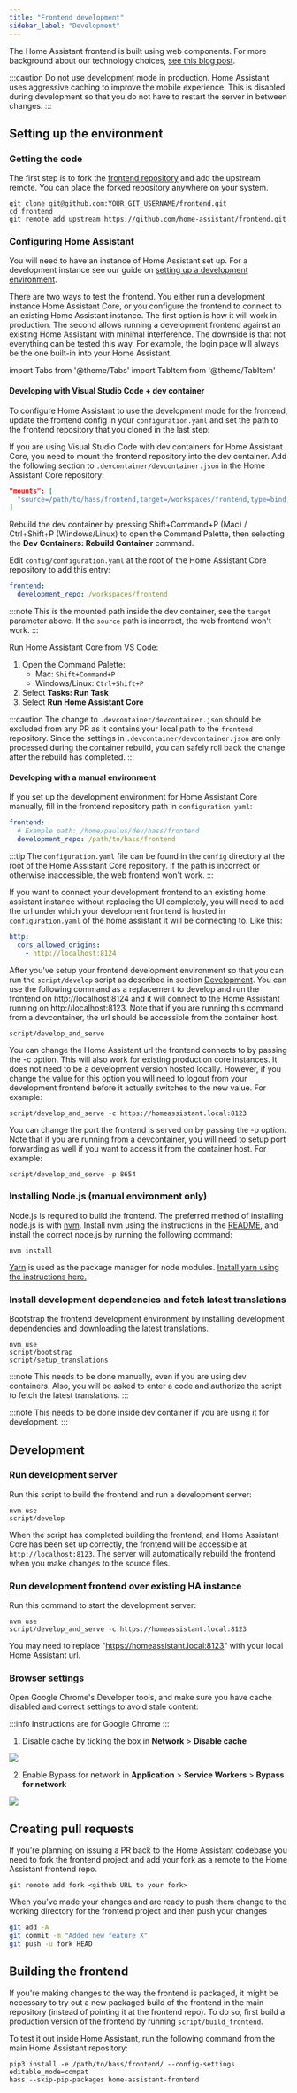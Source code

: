 ```yaml
---
title: "Frontend development"
sidebar_label: "Development"
---
```


The Home Assistant frontend is built using web components. For more background about our technology choices, [see this blog post](https://developers.home-assistant.io/blog/2019/05/22/internet-of-things-and-the-modern-web.html).

:::caution
Do not use development mode in production. Home Assistant uses aggressive caching to improve the mobile experience. This is disabled during development so that you do not have to restart the server in between changes.
:::

## Setting up the environment

### Getting the code

The first step is to fork the [frontend repository][hass-frontend] and add the upstream remote. You can place the forked repository anywhere on your system.

```shell
git clone git@github.com:YOUR_GIT_USERNAME/frontend.git
cd frontend
git remote add upstream https://github.com/home-assistant/frontend.git
```

### Configuring Home Assistant

You will need to have an instance of Home Assistant set up. For a development instance see our guide on [setting up a development environment](/development_environment.mdx).

There are two ways to test the frontend. You either run a development instance Home Assistant Core, or you configure the frontend to connect to an existing Home Assistant instance. The first option is how it will work in production. The second allows running a development frontend against an existing Home Assistant with minimal interference. The downside is that not everything can be tested this way. For example, the login page will always be the one built-in into your Home Assistant.

import Tabs from '@theme/Tabs'
import TabItem from '@theme/TabItem'

<Tabs>

<TabItem value="With a dev instance of HA Core">

#### Developing with Visual Studio Code + dev container

To configure Home Assistant to use the development mode for the frontend, update the frontend config in your `configuration.yaml` and set the path to the frontend repository that you cloned in the last step:

If you are using Visual Studio Code with dev containers for Home Assistant Core, you need to mount the frontend repository into the dev container. Add the following section to `.devcontainer/devcontainer.json` in the Home Assistant Core repository:

```json
"mounts": [
  "source=/path/to/hass/frontend,target=/workspaces/frontend,type=bind,consistency=cached"
]
```

Rebuild the dev container by pressing Shift+Command+P (Mac) / Ctrl+Shift+P (Windows/Linux) to open the Command Palette, then selecting the **Dev Containers: Rebuild Container** command.

Edit `config/configuration.yaml` at the root of the Home Assistant Core repository to add this entry:

```yaml
frontend:
  development_repo: /workspaces/frontend
```

:::note
This is the mounted path inside the dev container, see the `target` parameter above. If the `source` path is incorrect, the web frontend won't work.
:::

Run Home Assistant Core from VS Code:
1. Open the Command Palette:
   - Mac: `Shift+Command+P`
   - Windows/Linux: `Ctrl+Shift+P`
2. Select **Tasks: Run Task**
3. Select **Run Home Assistant Core**

:::caution
The change to `.devcontainer/devcontainer.json` should be excluded from any PR as it contains your local path to the `frontend` repository. Since the settings in `.devcontainer/devcontainer.json` are only processed during the container rebuild, you can safely roll back the change after the rebuild has completed.
:::

#### Developing with a manual environment

If you set up the development environment for Home Assistant Core manually, fill in the frontend repository path in `configuration.yaml`:

```yaml
frontend:
  # Example path: /home/paulus/dev/hass/frontend
  development_repo: /path/to/hass/frontend
```

:::tip
The `configuration.yaml` file can be found in the `config` directory at the root of the Home Assistant Core repository. If the path is incorrect or otherwise inaccessible, the web frontend won't work.
:::
</TabItem>

<TabItem value="With a production instance of HA Core">

If you want to connect your development frontend to an existing home assistant instance without replacing the UI completely, you will need to add the url under which your development frontend is hosted in `configuration.yaml` of the home assistant it will be connecting to. Like this:

```yaml
http:
  cors_allowed_origins:
    - http://localhost:8124
```

After you've setup your frontend development environment so that you can run the `script/develop` script as described in section [Development](#development). You can use the following command as a replacement to develop and run the frontend on http://localhost:8124 and it will connect to the Home Assistant running on http://localhost:8123. Note that if you are running this command from a devcontainer, the url should be accessible from the container host.

```shell
script/develop_and_serve
```

You can change the Home Assistant url the frontend connects to by passing the -c option. This will also work for existing production core instances. It does not need to be a development version hosted locally. However, if you change the value for this option you will need to logout from your development frontend before it actually switches to the new value. For example:

```shell
script/develop_and_serve -c https://homeassistant.local:8123
```

You can change the port the frontend is served on by passing the -p option. Note that if you are running from a devcontainer, you will need to setup
port forwarding as well if you want to access it from the container host. For example:

```shell
script/develop_and_serve -p 8654
```

</TabItem>

</Tabs>

### Installing Node.js (manual environment only)

Node.js is required to build the frontend. The preferred method of installing node.js is with [nvm](https://github.com/nvm-sh/nvm). Install nvm using the instructions in the [README](https://github.com/nvm-sh/nvm#install--update-script), and install the correct node.js by running the following command:

```shell
nvm install
```

[Yarn](https://yarnpkg.com/en/) is used as the package manager for node modules. [Install yarn using the instructions here.](https://yarnpkg.com/getting-started/install)

### Install development dependencies and fetch latest translations

Bootstrap the frontend development environment by installing development dependencies and downloading the latest translations.

```shell
nvm use
script/bootstrap
script/setup_translations
```

:::note
This needs to be done manually, even if you are using dev containers. Also, you will be asked to enter a code and authorize the script to fetch the latest translations.
:::

:::note
This needs to be done inside dev container if you are using it for development.
:::

## Development

### Run development server

Run this script to build the frontend and run a development server:

```shell
nvm use
script/develop
```

When the script has completed building the frontend, and Home Assistant Core has been set up correctly, the frontend will be accessible at `http://localhost:8123`. The server will automatically rebuild the frontend when you make changes to the source files.

### Run development frontend over existing HA instance

Run this command to start the development server:

```shell
nvm use
script/develop_and_serve -c https://homeassistant.local:8123
```

You may need to replace "https://homeassistant.local:8123" with your local Home Assistant url.

### Browser settings

Open Google Chrome's Developer tools, and make sure you have cache disabled and correct settings to avoid stale content:

:::info
Instructions are for Google Chrome
:::

1. Disable cache by ticking the box in **Network** > **Disable cache**

<p class='img'>
  <img src='/img/en/development/disable-cache.png' />
</p>

2. Enable Bypass for network in **Application** > **Service Workers** > **Bypass for network**

<p class='img'>
  <img src='/img/en/development/bypass-for-network.png' />
</p>

## Creating pull requests

If you're planning on issuing a PR back to the Home Assistant codebase you need to fork the frontend project and add your fork as a remote to the Home Assistant frontend repo.

```shell
git remote add fork <github URL to your fork>
```

When you've made your changes and are ready to push them change to the working directory for the frontend project and then push your changes

```bash
git add -A
git commit -m "Added new feature X"
git push -u fork HEAD
```

## Building the frontend

If you're making changes to the way the frontend is packaged, it might be necessary to try out a new packaged build of the frontend in the main repository (instead of pointing it at the frontend repo). To do so, first build a production version of the frontend by running `script/build_frontend`.

To test it out inside Home Assistant, run the following command from the main Home Assistant repository:

```shell
pip3 install -e /path/to/hass/frontend/ --config-settings editable_mode=compat
hass --skip-pip-packages home-assistant-frontend
```

[hass-frontend]: https://github.com/home-assistant/frontend
